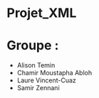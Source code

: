 # Projet_XML

# Groupe :
- Alison Temin
- Chamir Moustapha Abloh
- Laure Vincent-Cuaz
- Samir Zennani
